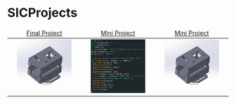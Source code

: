 # SICProjects

<table>
    <thead>
        <tr>
<td align="center" width="25%"><a href="https://github.com/AGhaith/SICFinalProject/blob/main/README.md">         Final Project    </a></td>
<td align="center" width="25%"><a href="https://github.com/AGhaith/SiCminiproject/blob/master/README.md">              Mini Project         </a></td>
<td align="center" width="25%"><a href="https://github.com/AGhaith/SICTasks/blob/master/README.md">              Mini Project         </a></td>
        </tr>
    </thead>
    <tbody>
        <tr>
<td align="center"><a href="https://github.com/AGhaith/SICFinalProject/blob/main/README.md">        <img src="/logos/Final.png"          width="80%"></img></a></td>
<td align="center"><a href="https://github.com/AGhaith/SiCminiproject/blob/master/README.md">             <img src="/logos/Mini.png"               width="80%"></img></a></td>
<td align="center" width="25%"><a href="https://github.com/AGhaith/SICTasks/blob/master/README.md"> <img src="/logos/Final.png"          width="80%"></img></a></td>
        </tr>
    </tbody>
</table>
</table>
